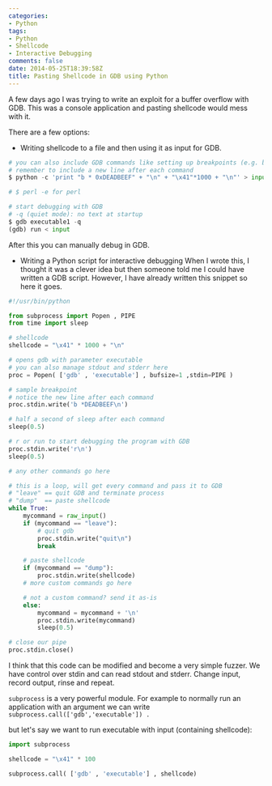 ```yaml
---
categories:
- Python
tags:
- Python
- Shellcode
- Interactive Debugging
comments: false
date: 2014-05-25T18:39:58Z
title: Pasting Shellcode in GDB using Python
---
```


A few days ago I was trying to write an exploit for a buffer overflow with GDB. This was a console application and pasting shellcode would mess with it.

There are a few options:

+ Writing shellcode to a file and then using it as input for GDB.

``` python
# you can also include GDB commands like setting up breakpoints (e.g. b * 0xDEADBEEF)
# remember to include a new line after each command
$ python -c 'print "b * 0xDEADBEEF" + "\n" + "\x41"*1000 + "\n"' > input

# $ perl -e for perl

# start debugging with GDB
# -q (quiet mode): no text at startup
$ gdb executable1 -q
(gdb) run < input

```

After this you can manually debug in GDB.

+ Writing a Python script for interactive debugging
When I wrote this, I thought it was a clever idea but then someone told me I could have written a GDB script. However, I have already written this snippet so here it goes.

``` python
#!/usr/bin/python

from subprocess import Popen , PIPE
from time import sleep

# shellcode
shellcode = "\x41" * 1000 + "\n"

# opens gdb with parameter executable
# you can also manage stdout and stderr here
proc = Popen( ['gdb' , 'executable'] , bufsize=1 ,stdin=PIPE )

# sample breakpoint
# notice the new line after each command
proc.stdin.write('b *DEADBEEF\n')

# half a second of sleep after each command
sleep(0.5)

# r or run to start debugging the program with GDB
proc.stdin.write('r\n')
sleep(0.5)

# any other commands go here

# this is a loop, will get every command and pass it to GDB
# "leave" == quit GDB and terminate process
# "dump"  == paste shellcode
while True:
    mycommand = raw_input()
    if (mycommand == "leave"):
        # quit gdb
        proc.stdin.write("quit\n")
        break

    # paste shellcode
    if (mycommand == "dump"):
        proc.stdin.write(shellcode)
    # more custom commands go here

    # not a custom command? send it as-is
    else:
        mycommand = mycommand + '\n'
        proc.stdin.write(mycommand)
        sleep(0.5)

# close our pipe
proc.stdin.close()

```

I think that this code can be modified and become a very simple fuzzer. We have control over stdin and can read stdout and stderr. Change input, record output, rinse and repeat.

``subprocess`` is a very powerful module. For example to normally run an application with an argument we can write `` subprocess.call(['gdb','executable']) .``

but let's say we want to run executable with input (containing shellcode):

``` python
import subprocess

shellcode = "\x41" * 100

subprocess.call( ['gdb' , 'executable'] , shellcode)
```
